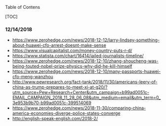 Table of Contens

[TOC]

### 12/14/2018

- 
  https://www.zerohedge.com/news/2018-12-12/larry-lindsey-something-about-huawei-cfo-arrest-doesnt-make-sense
- https://www.visualcapitalist.com/money-country-puts-r-d/
- https://www.statista.com/chart/16414/jailed-journalists-timeline/
- https://www.zerohedge.com/news/2018-12-10/zhang-shoucheng-was-being-touted-nobel-prize-physics-why-did-he-kill-himself
- https://www.zerohedge.com/news/2018-12-10/many-passports-huawei-cfo-meng-wanzhou
- http://www.pewresearch.org/fact-tank/2018/11/30/americans-leery-of-china-as-trump-prepares-to-meet-xi-at-g20/?utm_source=Pew+Research+Center&utm_campaign=b99ad0051c-EMAIL_CAMPAIGN_2018_11_28_06_08&utm_medium=email&utm_term=0_3e953b9b70-b99ad0051c-399514069
- https://www.zerohedge.com/news/2018-11-30/comparing-china-america-economies-diverge-police-states-converge
- <http://english-speak-english.com/2018-2/>



